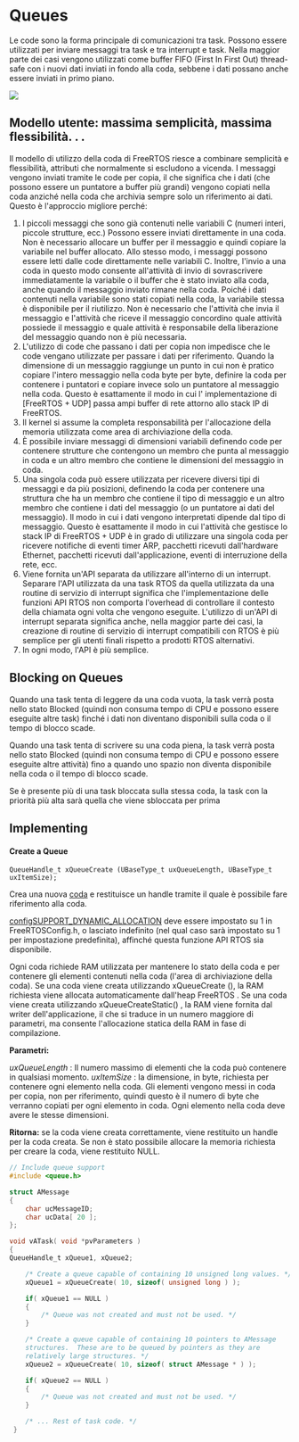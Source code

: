 # Queues 

Le code sono la forma principale di comunicazioni tra task. Possono essere utilizzati per inviare messaggi tra task e tra interrupt e task. Nella maggior parte dei casi vengono utilizzati come buffer FIFO (First In  First Out) thread-safe con i nuovi dati inviati in fondo alla coda,  sebbene i dati possano anche essere inviati in primo piano.

![](https://www.freertos.org/wp-content/uploads/2018/07/queue_animation.gif)

## Modello utente: massima semplicità, massima flessibilità. . .

Il modello di utilizzo della coda di FreeRTOS riesce a combinare  semplicità e flessibilità, attributi che normalmente si escludono a  vicenda. I messaggi  vengono inviati tramite le code per copia, il che significa che i dati  (che possono essere un puntatore a buffer più grandi) vengono copiati  nella coda anziché nella coda che archivia sempre solo un riferimento ai dati. Questo è l'approccio migliore perché:

1. I piccoli messaggi che sono già contenuti nelle variabili C (numeri  interi, piccole strutture, ecc.) Possono essere inviati direttamente in una coda. Non è necessario allocare un buffer per il messaggio e quindi copiare la variabile nel buffer allocato. Allo stesso modo, i messaggi possono essere letti dalle code direttamente nelle variabili C. Inoltre, l'invio a una coda in questo modo consente all'attività di  invio di sovrascrivere immediatamente la variabile o il buffer che è  stato inviato alla coda, anche quando il messaggio inviato rimane nella  coda. Poiché i dati contenuti nella variabile sono stati copiati nella coda, la variabile stessa è disponibile per il riutilizzo. Non è  necessario che l'attività che invia il messaggio e l'attività che riceve il messaggio concordino quale attività possiede il messaggio e quale  attività è responsabile della liberazione del messaggio quando non è più necessaria. 	
2. L'utilizzo di code che passano i dati per copia non impedisce che le  code vengano utilizzate per passare i dati per riferimento. Quando la dimensione di un messaggio raggiunge un punto in cui non è pratico  copiare l'intero messaggio nella coda byte per byte, definire la coda  per contenere i puntatori e copiare invece solo un puntatore al  messaggio nella coda. Questo è esattamente il modo in cui l' implementazione di [FreeRTOS + UDP] passa ampi buffer di rete attorno allo stack IP di FreeRTOS.
3. Il kernel si assume la completa responsabilità per l'allocazione della memoria utilizzata come area di archiviazione della coda.
4. È possibile inviare messaggi di dimensioni variabili definendo code per contenere strutture che contengono un membro che punta al messaggio in coda e un altro membro che contiene le dimensioni del messaggio in coda.
5. Una singola coda può essere utilizzata per ricevere diversi tipi di messaggi e da più posizioni, definendo la coda per contenere una struttura che ha un membro che contiene il tipo di messaggio e un altro membro che contiene i dati del messaggio (o un puntatore ai dati del messaggio). Il modo in cui i dati vengono interpretati dipende dal tipo di messaggio. Questo è esattamente il modo in cui l'attività che gestisce lo stack IP di FreeRTOS + UDP è in grado di utilizzare una singola coda per ricevere notifiche di eventi timer ARP, pacchetti ricevuti dall'hardware Ethernet, pacchetti ricevuti dall'applicazione, eventi di interruzione della rete, ecc.
6. Viene fornita un'API separata da utilizzare all'interno di un interrupt. Separare l'API utilizzata da una task RTOS da quella utilizzata da una routine di servizio di interrupt significa che l'implementazione delle funzioni API RTOS non comporta l'overhead di controllare il contesto della chiamata ogni volta che vengono eseguite. L'utilizzo di un'API di interrupt separata significa anche, nella maggior parte dei casi, la creazione di routine di servizio di interrupt compatibili con RTOS è più semplice per gli utenti finali rispetto a prodotti RTOS alternativi.
7. In ogni modo, l'API è più semplice.

## Blocking on Queues 

Quando una task tenta di leggere da una coda vuota, la task verrà posta nello stato Blocked (quindi non consuma tempo di CPU e possono essere eseguite altre task) finché i dati non diventano disponibili sulla coda o il tempo di blocco scade.

Quando una task tenta di scrivere su una coda piena, la task verrà posta nello stato Blocked (quindi non consuma tempo di CPU e possono essere eseguite altre attività) fino a quando uno spazio non diventa disponibile nella coda o il tempo di blocco scade.

Se è presente più di una task bloccata sulla stessa coda, la task con la priorità più alta sarà quella che viene sbloccata per prima

## Implementing

#### Create a Queue

```
QueueHandle_t xQueueCreate (UBaseType_t uxQueueLength, UBaseType_t uxItemSize);
```

Crea una nuova [coda](https://translate.googleusercontent.com/translate_c?depth=1&hl=it&pto=aue&rurl=translate.google.it&sl=auto&sp=nmt4&tl=it&u=https://www.freertos.org/Embedded-RTOS-Queues.html&usg=ALkJrhhS_gTocjxROUkucADQuxhF5DdxeQ) e restituisce un handle tramite il quale è possibile fare riferimento alla coda.

[configSUPPORT_DYNAMIC_ALLOCATION](https://translate.googleusercontent.com/translate_c?depth=1&hl=it&pto=aue&rurl=translate.google.it&sl=auto&sp=nmt4&tl=it&u=https://www.freertos.org/a00110.html&usg=ALkJrhhP7W3i1kUTikO9tnxk-2coudDhQg#configSUPPORT_DYNAMIC_ALLOCATION)  deve essere impostato su 1 in FreeRTOSConfig.h, o lasciato indefinito  (nel qual caso sarà impostato su 1 per impostazione predefinita),  affinché questa funzione API RTOS sia disponibile.

Ogni coda richiede RAM utilizzata per mantenere lo stato della coda e per  contenere gli elementi contenuti nella coda (l'area di archiviazione  della coda). Se una coda viene creata utilizzando xQueueCreate (), la RAM richiesta viene allocata automaticamente dall'heap FreeRTOS . Se una coda viene creata utilizzando xQueueCreateStatic() , la RAM viene fornita dal writer dell'applicazione, il che si traduce in  un numero maggiore di parametri, ma consente l'allocazione statica della RAM in fase di compilazione.

**Parametri:**

*uxQueueLength* :	Il numero massimo di elementi che la coda può contenere in qualsiasi momento. 			 	 	   *uxItemSize* : la dimensione, in byte, richiesta per contenere ogni elemento nella coda. Gli elementi vengono messi in    coda per copia, non per riferimento,  quindi questo è il numero di byte che verranno copiati per ogni elemento in coda. Ogni elemento nella coda deve avere le stesse dimensioni. 

**Ritorna:** se la coda viene creata correttamente, viene restituito un handle per la coda creata. Se non è stato possibile allocare la memoria richiesta per creare la coda, viene restituito NULL. 

```c
// Include queue support
#include <queue.h>

struct AMessage
{
    char ucMessageID;
    char ucData[ 20 ];
};

void vATask( void *pvParameters )
{
QueueHandle_t xQueue1, xQueue2;

    /* Create a queue capable of containing 10 unsigned long values. */
    xQueue1 = xQueueCreate( 10, sizeof( unsigned long ) );

    if( xQueue1 == NULL )
    {
        /* Queue was not created and must not be used. */
    }

    /* Create a queue capable of containing 10 pointers to AMessage
    structures.  These are to be queued by pointers as they are
    relatively large structures. */
    xQueue2 = xQueueCreate( 10, sizeof( struct AMessage * ) );

    if( xQueue2 == NULL )
    {
        /* Queue was not created and must not be used. */
    }

    /* ... Rest of task code. */
 }
```

